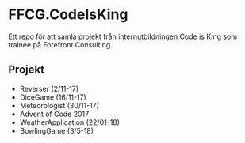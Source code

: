 # FFCG.CodeIsKing

Ett repo för att samla projekt från internutbildningen Code is King som trainee på Forefront Consulting.

## Projekt
* Reverser (2/11-17)
* DiceGame (16/11-17)
* Meteorologist (30/11-17)
* Advent of Code 2017
* WeatherApplication (22/01-18)
* BowlingGame (3/5-18)